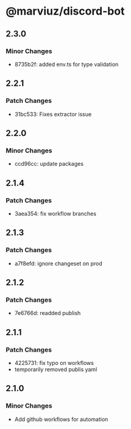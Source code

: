 # @marviuz/discord-bot

## 2.3.0

### Minor Changes

- 8735b2f: added env.ts for type validation

## 2.2.1

### Patch Changes

- 31bc533: Fixes extractor issue

## 2.2.0

### Minor Changes

- ccd96cc: update packages

## 2.1.4

### Patch Changes

- 3aea354: fix workflow branches

## 2.1.3

### Patch Changes

- a7f8efd: ignore changeset on prod

## 2.1.2

### Patch Changes

- 7e6766d: readded publish

## 2.1.1

### Patch Changes

- 4225731: fix typo on workflows
- temporarily removed publis yaml

## 2.1.0

### Minor Changes

- Add github workflows for automation
